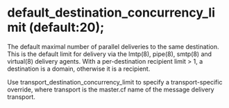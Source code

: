 # default_destination_concurrency_limit (default:20); 


The default maximal number of parallel deliveries to the same
destination.  This is the default limit for delivery via the lmtp(8),
pipe(8), smtp(8) and virtual(8) delivery agents.
With a per-destination recipient limit &gt; 1, a destination is a domain,
otherwise it is a recipient.


 Use transport_destination_concurrency_limit to specify a
transport-specific override, where transport is the master.cf
name of the message delivery transport.



